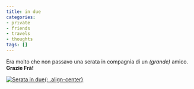 ```yaml
---
title: in due
categories:
- private
- friends
- travels
- thoughts
tags: []
---
```

Era molto che non passavo una serata in compagnia di un _(grande)_ amico.
**Grazie Frà!**

[![Serata in due]({{site.url}}/images/indue.jpg){: .align-center}]({{site.url}}/images/indue.jpg "Serata in due" )

